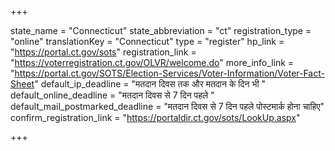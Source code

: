 +++

state_name = "Connecticut"
state_abbreviation = "ct"
registration_type = "online"
translationKey = "Connecticut"
type = "register"
hp_link = "https://portal.ct.gov/sots"
registration_link = "https://voterregistration.ct.gov/OLVR/welcome.do"
more_info_link = "https://portal.ct.gov/SOTS/Election-Services/Voter-Information/Voter-Fact-Sheet"
default_ip_deadline = "मतदान दिवस तक और मतदान के दिन भी "
default_online_deadline = "मतदान दिवस से 7 दिन पहले "
default_mail_postmarked_deadline = "मतदान दिवस से 7 दिन पहले पोस्टमार्क होना चाहिए"
confirm_registration_link = "https://portaldir.ct.gov/sots/LookUp.aspx"

+++